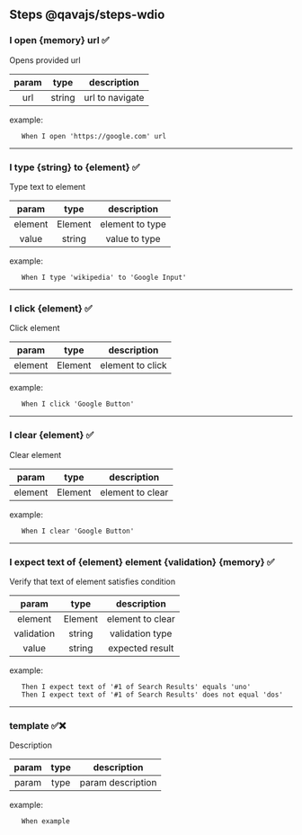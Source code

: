 ## Steps @qavajs/steps-wdio

### I open {memory} url &#9989;

Opens provided url

| param |  type  |   description   |
|:-----:|:------:|:---------------:|
|  url  | string | url to navigate |
example:
```gherkin
   When I open 'https://google.com' url
```


---
### I type {string} to {element} &#9989;

Type text to element

|  param  |  type   |   description   |
|:-------:|:-------:|:---------------:|
| element | Element | element to type |
|  value  | string  |  value to type  |
example:
```gherkin
   When I type 'wikipedia' to 'Google Input'
```


---
### I click {element} &#9989;

Click element

|  param  |  type   |   description    |
|:-------:|:-------:|:----------------:|
| element | Element | element to click |
example:
```gherkin
   When I click 'Google Button'
```


---
### I clear {element} &#9989;

Clear element

|  param  |  type   |   description    |
|:-------:|:-------:|:----------------:|
| element | Element | element to clear |
example:
```gherkin
   When I clear 'Google Button'
```


---
### I expect text of {element} element {validation} {memory} &#9989;

Verify that text of element satisfies condition

|   param    |  type   |    description     |
|:----------:|:-------:|:------------------:|
|  element   | Element |  element to clear  |
| validation | string  |  validation type   |
|   value    | string  |  expected result   |

example:
```gherkin
   Then I expect text of '#1 of Search Results' equals 'uno'
   Then I expect text of '#1 of Search Results' does not equal 'dos'
```


---
### template &#9989;&#10060;

Description

| param | type |    description    |
|:-----:|:----:|:-----------------:|
| param | type | param description |
example:
```gherkin
   When example
```
